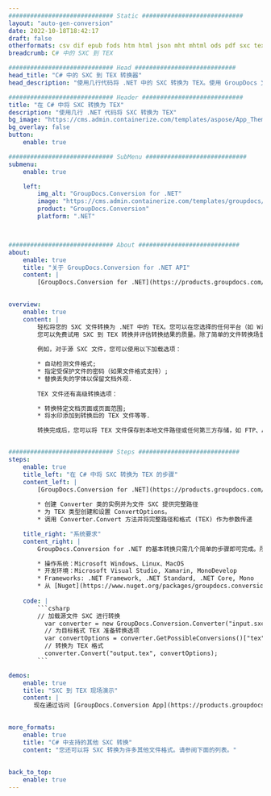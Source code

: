 ```yaml
---
############################# Static ############################
layout: "auto-gen-conversion"
date: 2022-10-18T18:42:17
draft: false
otherformats: csv dif epub fods htm html json mht mhtml ods pdf sxc tex tsv xlam xls xlsb xlsm xlsx xlt xltm xltx xml xps
breadcrumb: C# 中的 SXC 到 TEX

############################# Head ############################
head_title: "C# 中的 SXC 到 TEX 转换器"
head_description: "使用几行代码将 .NET 中的 SXC 转换为 TEX。使用 GroupDocs 文档转换 API 转换 160 多种文件格式。"

############################# Header ############################
title: "在 C# 中将 SXC 转换为 TEX"
description: "使用几行 .NET 代码将 SXC 转换为 TEX"
bg_image: "https://cms.admin.containerize.com/templates/aspose/App_Themes/V3/images/bg/header1.png"
bg_overlay: false
button:
    enable: true

############################# SubMenu ############################
submenu:
    enable: true

    left:
        img_alt: "GroupDocs.Conversion for .NET"
        image: "https://cms.admin.containerize.com/templates/groupdocs/images/product-logos/90x90-noborder/groupdocs-conversion-net.png"
        product: "GroupDocs.Conversion"
        platform: ".NET"



############################# About ############################
about:
    enable: true
    title: "关于 GroupDocs.Conversion for .NET API"
    content: |
        [GroupDocs.Conversion for .NET](https://products.groupdocs.com/conversion/net/)可用于转换Microsoft Word、Excel、PowerPoint、PDF、Visio等格式。 GroupDocs.Conversion 是一个独立的 API，适用于需要高性能的后端和内部系统。它不依赖于任何软件，例如 Microsoft 或 Open Office。
    

overview:
    enable: true
    content: |
        轻松将您的 SXC 文件转换为 .NET 中的 TEX。您可以在您选择的任何平台（如 Windows、Linux、macOS）中仅使用几行 C# 代码行。
        您可以免费试用 SXC 到 TEX 转换并评估转换结果的质量。除了简单的文件转换场景，您还可以尝试更高级的选项来加载源 SXC 文件和保存输出 TEX 结果。 
        
        例如，对于源 SXC 文件，您可以使用以下加载选项：

        * 自动检测文件格式;
        * 指定受保护文件的密码（如果文件格式支持）;
        * 替换丢失的字体以保留文档外观.
        
        TEX 文件还有高级转换选项：

        * 转换特定文档页面或页面范围;
        * 将水印添加到转换后的 TEX 文件等等.

        转换完成后，您可以将 TEX 文件保存到本地文件路径或任何第三方存储，如 FTP、Amazon S3、Google Drive、Dropbox 等。请注意 - 将 SXC 转换为 TEX 无需安装任何额外的软件 - 如 MS Office、Open Office、Adobe Acrobat Reader 等。


############################# Steps ############################
steps:
    enable: true
    title_left: "在 C# 中将 SXC 转换为 TEX 的步骤"
    content_left: |
        [GroupDocs.Conversion for .NET](https://products.groupdocs.com/conversion/net/) 使开发人员只需几行代码即可轻松地将 SXC 文件转换为 TEX。
        
        * 创建 Converter 类的实例并为文件 SXC 提供完整路径
        * 为 TEX 类型创建和设置 ConvertOptions。
        * 调用 Converter.Convert 方法并将完整路径和格式 (TEX) 作为参数传递

    title_right: "系统要求"
    content_right: |
        GroupDocs.Conversion for .NET 的基本转换只需几个简单的步骤即可完成。所有主要平台和操作系统都支持我们的 API。在执行以下代码之前，请确保您的系统上安装了以下先决条件。

        * 操作系统：Microsoft Windows、Linux、MacOS
        * 开发环境：Microsoft Visual Studio, Xamarin, MonoDevelop
        * Frameworks: .NET Framework, .NET Standard, .NET Core, Mono
        * 从 [Nuget](https://www.nuget.org/packages/groupdocs.conversion) 获取最新的 GroupDocs.Conversion for .NET
         
    code: |
        ```csharp    
        // 加载源文件 SXC 进行转换
          var converter = new GroupDocs.Conversion.Converter("input.sxc");
          // 为目标格式 TEX 准备转换选项
          var convertOptions = converter.GetPossibleConversions()["tex"].ConvertOptions;
          // 转换为 TEX 格式
          converter.Convert("output.tex", convertOptions);
        ```

demos:
    enable: true
    title: "SXC 到 TEX 现场演示"
    content: |
       现在通过访问 [GroupDocs.Conversion App](https://products.groupdocs.app/conversion/family) 网站将 SXC 转换为 TEX。在线演示具有以下优点
          

more_formats:
    enable: true
    title: "C# 中支持的其他 SXC 转换"
    content: "您还可以将 SXC 转换为许多其他文件格式。请参阅下面的列表。"
       
       
back_to_top:
    enable: true
---
```

